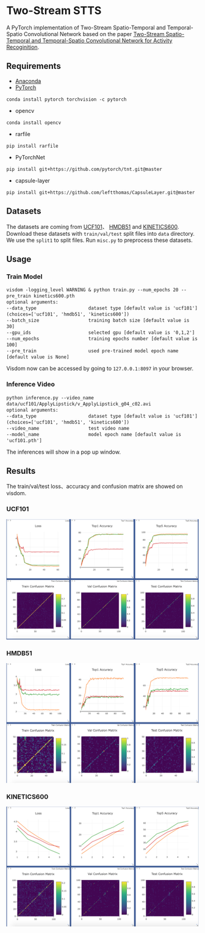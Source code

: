 # Two-Stream STTS
A PyTorch implementation of Two-Stream Spatio-Temporal and Temporal-Spatio Convolutional Network based on the paper 
[Two-Stream Spatio-Temporal and Temporal-Spatio Convolutional Network for Activity Recoginition]().

## Requirements
- [Anaconda](https://www.anaconda.com/download/)
- [PyTorch](https://pytorch.org)
```
conda install pytorch torchvision -c pytorch
```
- opencv
```
conda install opencv
```
- rarfile
```
pip install rarfile
```
- PyTorchNet
```
pip install git+https://github.com/pytorch/tnt.git@master
```
- capsule-layer
```
pip install git+https://github.com/leftthomas/CapsuleLayer.git@master
```

## Datasets
The datasets are coming from [UCF101](http://crcv.ucf.edu/data/UCF101.php)、 
[HMDB51](http://serre-lab.clps.brown.edu/resource/hmdb-a-large-human-motion-database/)
and [KINETICS600](https://www.dropbox.com/s/wcs01mlqdgtq4gn/compress.tar.gz?dl=0).
Download these datasets with `train/val/test` split files into `data` directory.
We use the `split1` to split files. Run `misc.py` to preprocess these datasets.

## Usage
### Train Model
```
visdom -logging_level WARNING & python train.py --num_epochs 20 --pre_train kinetics600.pth
optional arguments:
--data_type                   dataset type [default value is 'ucf101'](choices=['ucf101', 'hmdb51', 'kinetics600'])
--batch_size                  training batch size [default value is 30]
--gpu_ids                     selected gpu [default value is '0,1,2']
--num_epochs                  training epochs number [default value is 100]
--pre_train                   used pre-trained model epoch name [default value is None]
```
Visdom now can be accessed by going to `127.0.0.1:8097` in your browser.

### Inference Video
```
python inference.py --video_name data/ucf101/ApplyLipstick/v_ApplyLipstick_g04_c02.avi
optional arguments:
--data_type                   dataset type [default value is 'ucf101'](choices=['ucf101', 'hmdb51', 'kinetics600'])
--video_name                  test video name
--model_name                  model epoch name [default value is 'ucf101.pth']
```
The inferences will show in a pop up window.

## Results
The train/val/test loss、accuracy and confusion matrix are showed on visdom. 
### UCF101
![result](results/ucf101.png)
### HMDB51
![result](results/hmdb51.png)
### KINETICS600
![result](results/kinetics600.png)

